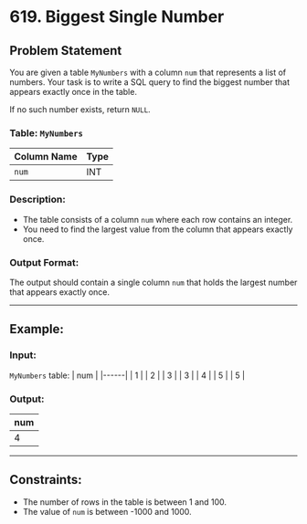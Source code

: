 # 619. Biggest Single Number

## Problem Statement

You are given a table `MyNumbers` with a column `num` that represents a list of numbers. Your task is to write a SQL query to find the biggest number that appears exactly once in the table.

If no such number exists, return `NULL`.

### Table: `MyNumbers`
| Column Name | Type    |
|-------------|---------|
| `num`       | INT     |

### Description:
- The table consists of a column `num` where each row contains an integer.
- You need to find the largest value from the column that appears exactly once.

### Output Format:
The output should contain a single column `num` that holds the largest number that appears exactly once.

---

## Example:

### Input:
`MyNumbers` table:
| num  |
|------|
| 1    |
| 2    |
| 3    |
| 3    |
| 4    |
| 5    |
| 5    |

### Output:
| num  |
|------|
| 4    |

---

## Constraints:
- The number of rows in the table is between 1 and 100.
- The value of `num` is between -1000 and 1000.
